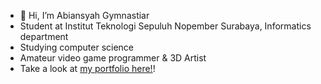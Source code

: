 - 👋 Hi, I’m Abiansyah Gymnastiar
- Student at Institut Teknologi Sepuluh Nopember Surabaya, Informatics department
- Studying computer science
- Amateur video game programmer & 3D Artist
- Take a look at <a href="https://abi-gymnastiar.github.io/portfolio-abi/" target="_blank">my portfolio here!</a>!
<!---
abi-gymnastiar/abi-gymnastiar is a ✨ special ✨ repository because its `README.md` (this file) appears on your GitHub profile.
You can click the Preview link to take a look at your changes.
--->
